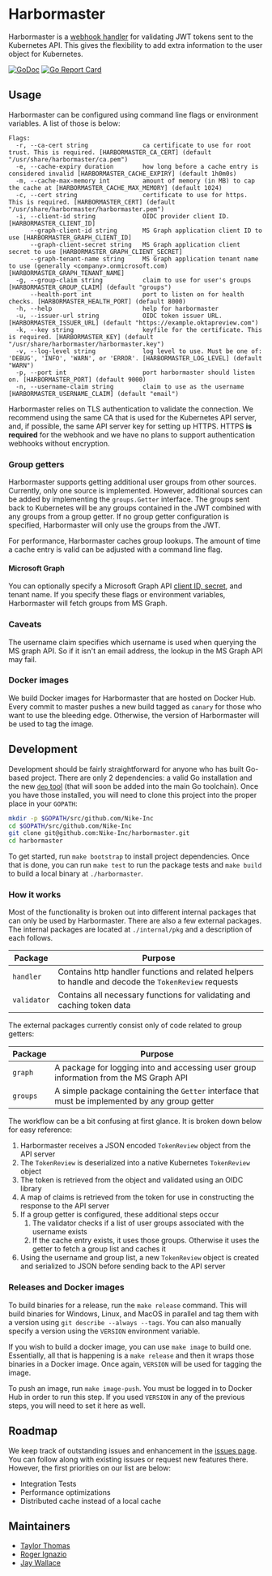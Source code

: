 # Harbormaster
Harbormaster is a [webhook handler](https://kubernetes.io/docs/admin/authentication/#webhook-token-authentication)
for validating JWT tokens sent to the Kubernetes API. This gives the flexibility
to add extra information to the user object for Kubernetes.

[![GoDoc](https://godoc.org/github.com/Nike-Inc/harbormaster?status.svg)](https://godoc.org/github.com/Nike-Inc/harbormaster)
[![Go Report Card](https://goreportcard.com/badge/github.com/Nike-Inc/harbormaster)](https://goreportcard.com/report/github.com/Nike-Inc/harbormaster)

## Usage
Harbormaster can be configured using command line flags or environment variables.
A list of those is below:

```
Flags:
  -r, --ca-cert string               ca certificate to use for root trust. This is required. [HARBORMASTER_CA_CERT] (default "/usr/share/harbormaster/ca.pem")
  -e, --cache-expiry duration        how long before a cache entry is considered invalid [HARBORMASTER_CACHE_EXPIRY] (default 1h0m0s)
  -m, --cache-max-memory int         amount of memory (in MB) to cap the cache at [HARBORMASTER_CACHE_MAX_MEMORY] (default 1024)
  -c, --cert string                  certificate to use for https. This is required. [HARBORMASTER_CERT] (default "/usr/share/harbormaster/harbormaster.pem")
  -i, --client-id string             OIDC provider client ID. [HARBORMASTER_CLIENT_ID]
      --graph-client-id string       MS Graph application client ID to use [HARBORMASTER_GRAPH_CLIENT_ID]
      --graph-client-secret string   MS Graph application client secret to use [HARBORMASTER_GRAPH_CLIENT_SECRET]
      --graph-tenant-name string     MS Graph application tenant name to use (generally <company>.onmicrosoft.com) [HARBORMASTER_GRAPH_TENANT_NAME]
  -g, --group-claim string           claim to use for user's groups [HARBORMASTER_GROUP_CLAIM] (default "groups")
      --health-port int              port to listen on for health checks. [HARBORMASTER_HEALTH_PORT] (default 8000)
  -h, --help                         help for harbormaster
  -u, --issuer-url string            OIDC token issuer URL. [HARBORMASTER_ISSUER_URL] (default "https://example.oktapreview.com")
  -k, --key string                   keyfile for the certificate. This is required. [HARBORMASTER_KEY] (default "/usr/share/harbormaster/harbormaster.key")
  -v, --log-level string             log level to use. Must be one of: 'DEBUG', 'INFO', 'WARN', or 'ERROR'. [HARBORMASTER_LOG_LEVEL] (default "WARN")
  -p, --port int                     port harbormaster should listen on. [HARBORMASTER_PORT] (default 9000)
  -n, --username-claim string        claim to use as the username [HARBORMASTER_USERNAME_CLAIM] (default "email")
```

Harbormaster relies on TLS authentication to validate the connection. We recommend
using the same CA that is used for the Kubernetes API server, and, if possible,
the same API server key for setting up HTTPS. HTTPS **is required** for the webhook
and we have no plans to support authentication webhooks without encryption.

### Group getters
Harbormaster supports getting additional user groups from other sources. Currently,
only one source is implemented. However, additional sources can be added by
implementing the `groups.Getter` interface. The groups sent back to Kubernetes
will be any groups contained in the JWT combined with any groups from a group getter.
If no group getter configuration is specified, Harbormaster will only use the 
groups from the JWT.

For performance, Harbormaster caches group lookups. The amount of time a cache 
entry is valid can be adjusted with a command line flag.

#### Microsoft Graph
You can optionally specify a Microsoft Graph API [client ID, secret](https://developer.microsoft.com/en-us/graph/docs/concepts/auth_v2_service),
and tenant name. If you specify these flags or environment variables, Harbormaster
will fetch groups from MS Graph.

### Caveats
The username claim specifies which username is used when querying the MS graph API. 
So if it isn't an email address, the lookup in the MS Graph API may fail.

### Docker images
We build Docker images for Harbormaster that are hosted on Docker Hub.
Every commit to master pushes a new build tagged as `canary` for those who want
to use the bleeding edge. Otherwise, the version of Harbormaster will be used to tag the image.

## Development
Development should be fairly straightforward for anyone who has built Go-based project. There are 
only 2 dependencies: a valid Go installation and the new [`dep` tool](https://github.com/golang/dep#setup) 
(that will soon be added into the main Go toolchain). Once you have those installed, 
you will need to clone this project into the proper place in your `GOPATH`:

```bash
mkdir -p $GOPATH/src/github.com/Nike-Inc
cd $GOPATH/src/github.com/Nike-Inc
git clone git@github.com:Nike-Inc/harbormaster.git
cd harbormaster
```

To get started, run `make bootstrap` to install project dependencies. Once that
is done, you can run `make test` to run the package tests and `make build` to
build a local binary at `./harbormaster`.

### How it works
Most of the functionality is broken out into different internal packages that
can only be used by Harbormaster. There are also a few external packages. The
internal packages are located at `./internal/pkg` and a description of each follows.

|   Package   |                                               Purpose                                               |
| ----------- | --------------------------------------------------------------------------------------------------- |
| `handler`   | Contains http handler functions and related helpers to handle and decode the `TokenReview` requests |
| `validator` | Contains all necessary functions for validating and caching token data                              |

The external packages currently consist only of code related to group getters:

| Package  |                                             Purpose                                             |
| -------- | ----------------------------------------------------------------------------------------------- |
| `graph`  | A package for logging into and accessing user group information from the MS Graph API           |
| `groups` | A simple package containing the `Getter` interface that must be implemented by any group getter |

The workflow can be a bit confusing at first glance. It is broken down below
for easy reference:

1. Harbormaster receives a JSON encoded `TokenReview` object from the API server
1. The `TokenReview` is deserialized into a native Kubernetes `TokenReview` object
1. The token is retrieved from the object and validated using an OIDC library
1. A map of claims is retrieved from the token for use in constructing the response to the API server
1. If a group getter is configured, these additional steps occur
    1. The validator checks if a list of user groups associated with the username exists
    1. If the cache entry exists, it uses those groups. Otherwise it uses the getter to fetch a group list and caches it
1. Using the username and group list, a new `TokenReview` object is created and serialized to JSON before sending back to the API server

### Releases and Docker images
To build binaries for a release, run the `make release` command. This will 
build binaries for Windows, Linux, and MacOS in parallel and tag them with a
version using `git describe --always --tags`. You can also manually specify a
version using the `VERSION` environment variable.

If you wish to build a docker image, you can use `make image` to build one. Essentially,
all that is happening is a `make release` and then it wraps those binaries in a
Docker image. Once again, `VERSION` will be used for tagging the image.

To push an image, run `make image-push`. You must be logged in to Docker Hub in
order to run this step. If you used `VERSION` in any of the previous steps, you
will need to set it here as well. 

## Roadmap
We keep track of outstanding issues and enhancement in the [issues page](https://github.com/Nike-Inc/harbormaster/issues).
You can follow along with existing issues or request new features there. However,
the first priorities on our list are below:

- Integration Tests
- Performance optimizations
- Distributed cache instead of a local cache

## Maintainers

- [Taylor Thomas](https://github.com/thomastaylor312)
- [Roger Ignazio](https://github.com/rji)
- [Jay Wallace](https://github.com/mootpt)
